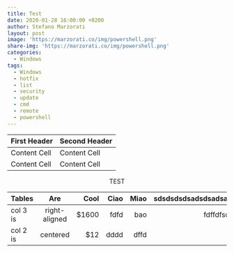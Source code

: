 ```yaml
---
title: Test
date: 2020-01-28 16:00:00 +0200
author: Stefano Marzorati
layout: post
image: 'https://marzorati.co/img/powershell.png'
share-img: 'https://marzorati.co/img/powershell.png'
categories:
  - Windows
tags:
  - Windows
  - hotfix
  - list
  - security
  - update
  - cmd
  - remote
  - powershell
---
```

<center>

| First Header  | Second Header |
| ------------- | ------------- |
| Content Cell  | Content Cell  |
| Content Cell  | Content Cell  |

TEST

| Tables        | Are           | Cool  | Ciao | Miao | sdsdsdsdsadsdsadsada|
| ------------- |:-------------:| -----:|-----:|-----:|--------------------:|
| col 3 is      | right-aligned | $1600 | fdfd | bao  | fdffdfsdfd          |
| col 2 is      | centered      |   $12 | dddd | dffd |						|

</center>
